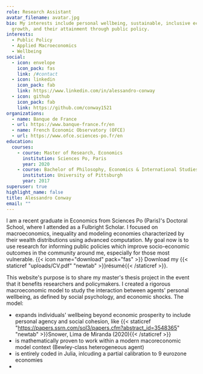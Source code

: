 ```yaml
---
role: Research Assistant
avatar_filename: avatar.jpg
bio: My interests include personal wellbeing, sustainable, inclusive economic
  growth, and their attainment through public policy.
interests:
  - Public Policy
  - Applied Macroeconomics
  - Wellbeing
social:
  - icon: envelope
    icon_pack: fas
    link: /#contact
  - icon: linkedin
    icon_pack: fab
    link: https://www.linkedin.com/in/alessandro-conway
  - icon: github
    icon_pack: fab
    link: https://github.com/conway1521
organizations:
  - name: Banque de France
  - url: https://www.banque-france.fr/en
  - name: French Economic Observatory (OFCE)
  - url: https://www.ofce.sciences-po.fr/en
education:
  courses:
    - course: Master of Research, Economics
      institution: Sciences Po, Paris
      year: 2020
    - course: Bachelor of Philosophy, Economics & International Studies
      institution: University of Pittsburgh
      year: 2017
superuser: true
highlight_name: false
title: Alessandro Conway
email: ""
---
```



I am a recent graduate in Economics from Sciences Po (Paris)'s Doctoral School, where I attended as a Fulbright Scholar. I focused on macroeconomics, inequality and modeling economies characterized by their wealth distributions using advanced computation. My goal now is to use research for informing public policies which improve socio-economic outcomes in the community around me, especially for those most vulnerable.
{{< icon name="download" pack="fas" >}} Download my {{< staticref "uploads/CV.pdf" "newtab" >}}résumé{{< /staticref >}}.

This website's purpose is to share my master's thesis project in the event that it benefits researchers and policymakers. I created a rigorous macroeconomic model to study the interaction between agents' personal wellbeing, as defined by social psychology, and economic shocks. The model:
* expands individuals' wellbeing beyond economic prosperity to include personal agency and social cohesion, like {{< staticref "https://papers.ssrn.com/sol3/papers.cfm?abstract_id=3548365" "newtab" >}}Snower, Lima de Miranda (2020){{< /staticref >}} 
* is mathematically proven to work within a modern macoreconomic model context (Bewley-class heterogeneous agent)
* is entirely coded in Julia, inlcuding a partial calibration to 9 eurozone economies 
* 


